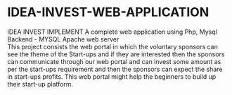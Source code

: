 # IDEA-INVEST-WEB-APPLICATION
IDEA INVEST IMPLEMENT
A complete web application using Php, Mysql  
Backend - MYSQL Apache web server  
This project consists the web portal in which the voluntary sponsors can see the theme of the Start-ups and if they are interested then the sponsors can communicate through our web portal and can invest some amount as per the start-ups requirement and then the sponsors can expect the share in start-ups profits. This web portal might help the beginners to build up their start-up platform.
